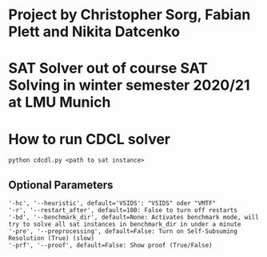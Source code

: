 # Project by Christopher Sorg, Fabian Plett and Nikita Datcenko
# SAT Solver out of course SAT Solving in winter semester 2020/21 at LMU Munich

# How to run CDCL solver

``python cdcdl.py <path to sat instance>``

## Optional Parameters 
```
'-hc', '--heuristic', default='VSIDS': "VSIDS" oder "VMTF"
'-r', '--restart_after', default=100: False to turn off restarts
'-bd', '--benchmark_dir', default=None: Activates benchmark mode, will try to solve all sat instances in benchmark_dir in under a minute
'-pre', '--preprocessing', default=False: Turn on Self-Subsuming Resolution (True) (slow)
'-prf', '--proof', default=False: Show proof (True/False)
```
